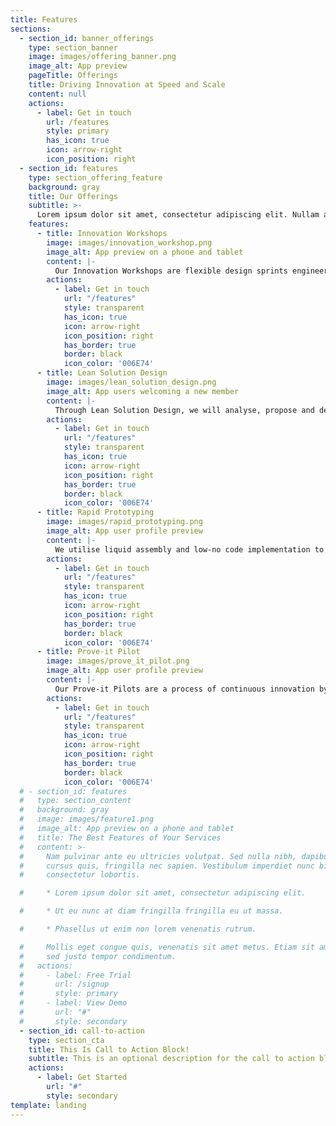 ```yaml
---
title: Features
sections:
  - section_id: banner_offerings
    type: section_banner
    image: images/offering_banner.png
    image_alt: App preview
    pageTitle: Offerings
    title: Driving Innovation at Speed and Scale
    content: null
    actions:
      - label: Get in touch
        url: /features
        style: primary
        has_icon: true
        icon: arrow-right
        icon_position: right
  - section_id: features
    type: section_offering_feature
    background: gray
    title: Our Offerings
    subtitle: >-
      Lorem ipsum dolor sit amet, consectetur adipiscing elit. Nullam a metus quis lorem malesuada luctus.
    features:
      - title: Innovation Workshops
        image: images/innovation_workshop.png
        image_alt: App preview on a phone and tablet
        content: |-
          Our Innovation Workshops are flexible design sprints engineered to answer critical business questions through design, prototyping, and testing ideas with you.
        actions:
          - label: Get in touch
            url: "/features"
            style: transparent
            has_icon: true
            icon: arrow-right
            icon_position: right
            has_border: true
            border: black
            icon_color: '006E74'
      - title: Lean Solution Design
        image: images/lean_solution_design.png
        image_alt: App users welcoming a new member
        content: |-
          Through Lean Solution Design, we will analyse, propose and determine technologies that will be involved in actionable plans that solve your every business requirements identified.
        actions:
          - label: Get in touch
            url: "/features"
            style: transparent
            has_icon: true
            icon: arrow-right
            icon_position: right
            has_border: true
            border: black
            icon_color: '006E74'
      - title: Rapid Prototyping
        image: images/rapid_prototyping.png
        image_alt: App user profile preview
        content: |-
          We utilise liquid assembly and low-no code implementation to iteratively churn out sufficiently complex solutions in short time spans, reaching potential solutions early and at minimal costs.
        actions:
          - label: Get in touch
            url: "/features"
            style: transparent
            has_icon: true
            icon: arrow-right
            icon_position: right
            has_border: true
            border: black
            icon_color: '006E74'
      - title: Prove-it Pilot
        image: images/prove_it_pilot.png
        image_alt: App user profile preview
        content: |-
          Our Prove-it Pilots are a process of continuous innovation by iteratively designing and delivering validated innovation solution through rapid iterative development and data driven experimentation.
        actions:
          - label: Get in touch
            url: "/features"
            style: transparent
            has_icon: true
            icon: arrow-right
            icon_position: right
            has_border: true
            border: black
            icon_color: '006E74'
  # - section_id: features
  #   type: section_content
  #   background: gray
  #   image: images/feature1.png
  #   image_alt: App preview on a phone and tablet
  #   title: The Best Features of Your Services
  #   content: >-
  #     Nam pulvinar ante eu ultricies volutpat. Sed nulla nibh, dapibus sit amet
  #     cursus quis, fringilla nec sapien. Vestibulum imperdiet nunc bibendum
  #     consectetur lobortis.

  #     * Lorem ipsum dolor sit amet, consectetur adipiscing elit.

  #     * Ut eu nunc at diam fringilla fringilla eu ut massa.

  #     * Phasellus ut enim non lorem venenatis rutrum.

  #     Mollis eget congue quis, venenatis sit amet metus. Etiam sit amet tortor
  #     sed justo tempor condimentum.
  #   actions:
  #     - label: Free Trial
  #       url: /signup
  #       style: primary
  #     - label: View Demo
  #       url: "#"
  #       style: secondary
  - section_id: call-to-action
    type: section_cta
    title: This Is Call to Action Block!
    subtitle: This is an optional description for the call to action block.
    actions:
      - label: Get Started
        url: "#"
        style: secondary
template: landing
---
```

